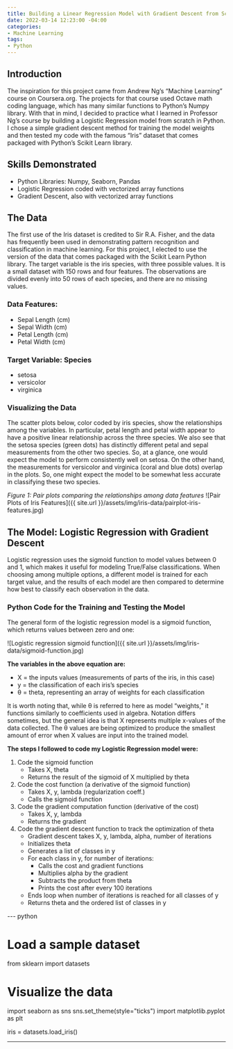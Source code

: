```yaml
---
title: Building a Linear Regression Model with Gradient Descent from Scratch
date: 2022-03-14 12:23:00 -04:00
categories:
- Machine Learning
tags:
- Python
---
```


## Introduction
The inspiration for this project came from Andrew Ng’s “Machine Learning” course on Coursera.org. The projects for that course used Octave math coding language, which has many similar functions to Python’s Numpy library. With that in mind, I decided to practice what I learned in Professor Ng’s course by building a Logistic Regression model from scratch in Python. I chose a simple gradient descent method for training the model weights and then tested my code with the famous “Iris” dataset that comes packaged with Python’s Scikit Learn library.

## Skills Demonstrated
* Python Libraries: Numpy, Seaborn, Pandas
* Logistic Regression coded with vectorized array functions
* Gradient Descent, also with vectorized array functions


## The Data
The first use of the Iris dataset is credited to Sir R.A. Fisher, and the data has frequently been used in demonstrating pattern recognition and classification in machine learning. For this project, I elected to use the version of the data that comes packaged with the Scikit Learn Python library. The target variable is the iris species, with three possible values. It is a small dataset with 150 rows and four features. The observations are divided evenly into 50 rows of each species, and there are no missing values.

### Data Features:
* Sepal Length (cm) 	
* Sepal Width (cm) 	
* Petal Length (cm) 	
* Petal Width (cm)

### Target Variable: Species
* setosa
* versicolor
* virginica

### Visualizing the Data
The scatter plots below, color coded by iris species, show the relationships among the variables. In particular, petal length and petal width appear to have a positive linear relationship across the three species. We also see that the setosa species (green dots) has distinctly different petal and sepal measurements from the other two species. So, at a glance, one would expect the model to perform consistently well on setosa. On the other hand, the measurements for versicolor and virginica (coral and blue dots) overlap in the plots. So, one might expect the model to be somewhat less accurate in classifying these two species.


*Figure 1: Pair plots comparing the relationships among data features*
![Pair Plots of Iris Features]({{ site.url }}/assets/img/iris-data/pairplot-iris-features.jpg)

## The Model: Logistic Regression with Gradient Descent
Logistic regression uses the sigmoid function to model values between 0 and 1, which makes it useful for modeling True/False classifications. When choosing among multiple options, a different model is trained for each target value, and the results of each model are then compared to determine how best to classify each observation in the data.

### Python Code for the Training and Testing the Model

The general form of the logistic regression model is a sigmoid function, which returns values between zero and one:

![Logistic regression sigmoid function]({{ site.url }}/assets/img/iris-data/sigmoid-function.jpg)


**The variables in the above equation are:**

* X = the inputs values (measurements of parts of the iris, in this case)
* y = the classification of each iris’s species
* θ = theta, representing an array of weights for each classification

It is worth noting that, while θ is referred to here as model “weights,” it functions similarly to coefficients used in algebra. Notation differs sometimes, but the general idea is that X represents multiple x-values of the data collected. The θ values are being optimized to produce the smallest amount of error when X values are input into the trained model. 

**The steps I followed to code my Logistic Regression model were:**

1. Code the sigmoid function
   * Takes X, theta
   * Returns the result of the sigmoid of X multiplied by theta
1. Code the cost function (a derivative of the sigmoid function)
   * Takes X, y, lambda (regularization coeff.)
   * Calls the sigmoid function
1. Code the gradient computation function (derivative of the cost)
   * Takes X, y, lambda
   * Returns the gradient
1. Code the gradient descent function to track the optimization of theta
   * Gradient descent takes X, y, lambda, alpha, number of iterations
   * Initializes theta
   * Generates a list of classes in y
   * For each class in y, for number of iterations:
      * Calls the cost and gradient functions
      * Multiplies alpha by the gradient
      * Subtracts the product from theta
      * Prints the cost after every 100 iterations
   * Ends loop when number of iterations is reached for all classes of y
   * Returns theta and the ordered list of classes in y






--- python
# Load a sample dataset
from sklearn import datasets

# Visualize the data
import seaborn as sns
sns.set_theme(style="ticks")
import matplotlib.pyplot as plt

iris = datasets.load_iris()

---

